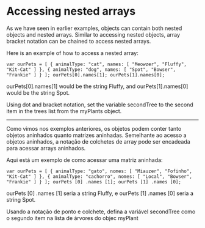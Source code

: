 # Accessing nested arrays

As we have seen in earlier examples, objects can contain both nested objects and nested arrays. Similar to accessing nested objects, array bracket notation can be chained to access nested arrays.

Here is an example of how to access a nested array:

`var ourPets = [
  {
    animalType: "cat",
    names: [
      "Meowzer",
      "Fluffy",
      "Kit-Cat"
    ]
  },
  {
    animalType: "dog",
    names: [
      "Spot",
      "Bowser",
      "Frankie"
    ]
  }
];
ourPets[0].names[1];
ourPets[1].names[0];`

ourPets[0].names[1] would be the string Fluffy, and ourPets[1].names[0] would be the string Spot.

Using dot and bracket notation, set the variable secondTree to the second item in the trees list from the myPlants object.

---

Como vimos nos exemplos anteriores, os objetos podem conter tanto objetos aninhados quanto matrizes aninhadas. Semelhante ao acesso a objetos aninhados, a notação de colchetes de array pode ser encadeada para acessar arrays aninhados.

Aqui está um exemplo de como acessar uma matriz aninhada:

`var ourPets = [
   {
     animalType: "gato",
     nomes: [
       "Miauzer",
       "Fofinho",
       "Kit-Cat"
     ]
   },
   {
     animalType: "cachorro",
     nomes: [
       "Local",
       "Bowser",
       "Frankie"
     ]
   }
];
ourPets [0] .names [1];
ourPets [1] .names [0]; `

ourPets [0] .names [1] seria a string Fluffy, e ourPets [1] .names [0] seria a string Spot.

Usando a notação de ponto e colchete, defina a variável secondTree como o segundo item na lista de árvores do objec myPlant